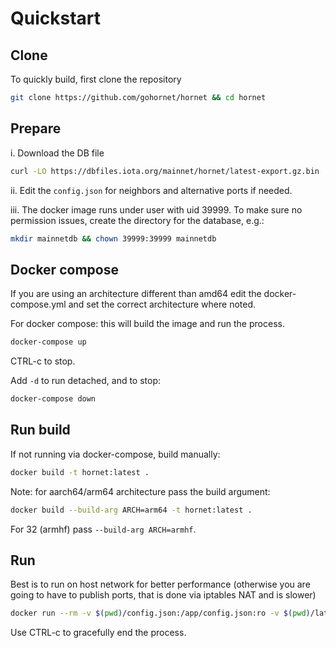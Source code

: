 # Quickstart

## Clone
To quickly build, first clone the repository

```sh
git clone https://github.com/gohornet/hornet && cd hornet
```

## Prepare

i. Download the DB file
```sh
curl -LO https://dbfiles.iota.org/mainnet/hornet/latest-export.gz.bin
```

ii. Edit the `config.json` for neighbors and alternative ports if needed.

iii. The docker image runs under user with uid 39999. To make sure no permission issues, create the directory for the database, e.g.:
```sh
mkdir mainnetdb && chown 39999:39999 mainnetdb
```
## Docker compose

If you are using an architecture different than amd64 edit the docker-compose.yml and set the correct architecture where noted.

For docker compose: this will build the image and run the process.
```sh
docker-compose up
```
CTRL-c to stop.

Add `-d` to run detached, and to stop:

```sh
docker-compose down
```

## Run build
If not running via docker-compose, build manually:

```sh
docker build -t hornet:latest .
```

Note: for aarch64/arm64 architecture pass the build argument:
```sh
docker build --build-arg ARCH=arm64 -t hornet:latest .
```
For 32 (armhf) pass `--build-arg ARCH=armhf`.


## Run

Best is to run on host network for better performance (otherwise you are going to have to publish ports, that is done via iptables NAT and is slower)
```sh
docker run --rm -v $(pwd)/config.json:/app/config.json:ro -v $(pwd)/latest-export.gz.bin:/app/latest-export.gz.bin:ro -v /tmp/db:/app/mainnetdb --name hornet --net=host hornet:latest
```
Use CTRL-c to gracefully end the process.
